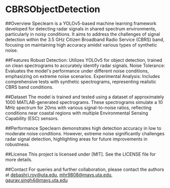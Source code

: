 # CBRSObjectDetection
##Overview
Speclearn is a YOLOv5-based machine learning framework developed for detecting radar signals in shared spectrum environments, particularly in noisy conditions. It aims to address the challenges of signal detection within the 3.5 GHz Citizen Broadband Radio Service (CBRS) band, focusing on maintaining high accuracy amidst various types of synthetic noise.

##Features
Robust Detection: Utilizes YOLOv5 for object detection, trained on clean spectrograms to accurately identify radar signals.
Noise Tolerance: Evaluates the model's performance under different noise conditions, emphasizing on extreme noise scenarios.
Experimental Analysis: Includes comprehensive tests with synthetic spectrograms, representing realistic CBRS band conditions.

##Dataset
The model is trained and tested using a dataset of approximately 1000 MATLAB-generated spectrograms. These spectrograms simulate a 10 MHz spectrum for 20ms with various signal-to-noise ratios, reflecting conditions near coastal regions with multiple Environmental Sensing Capability (ESC) sensors.

##Performance
Speclearn demonstrates high detection accuracy in low to moderate noise conditions. However, extreme noise significantly challenges radar signal detection, highlighting areas for future improvements in robustness.

##License
This project is licensed under [MIT]. See the LICENSE file for more details.

##Contact
For queries and further collaboration, please contact the authors at debashri.roy@uta.edu, mhr9808@mavs.uta.edu, gaurav.singh4@mavs.uta.edu

